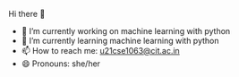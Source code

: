 Hi there 👋

- 🔭 I’m currently working on machine learning with python
- 🌱 I’m currently learning machine learning with python
- 📫 How to reach me: u21cse1063@cit.ac.in
- 😄 Pronouns: she/her

